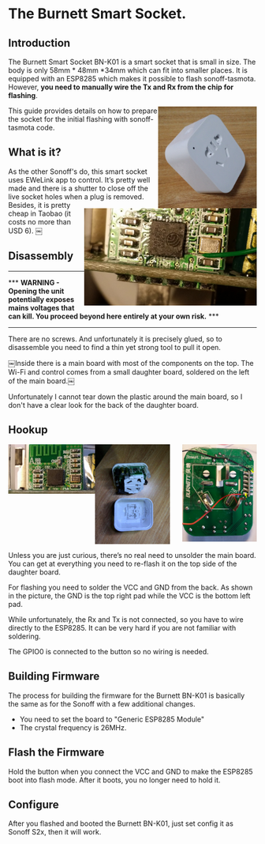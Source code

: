 # The Burnett Smart Socket.
## Introduction

The Burnett Smart Socket BN-K01 is a smart socket that is small in size. The body is only 58mm * 48mm *34mm which can fit into smaller places. It is equipped with an ESP8285  which makes it possible to flash sonoff-tasmota. However, **you need to manually wire the Tx and Rx from the chip for flashing**.  

<img src="https://raw.githubusercontent.com/sztsian/media/master/burnett-smartsocket/burnett-bn-k01-socket.jpg" width="200" align="right" />   
<img src="https://raw.githubusercontent.com/sztsian/media/master/burnett-smartsocket/burnett-bn-k01-esp8285.jpg" width="350" align="right" />  

This guide provides details on how to prepare the socket for the initial flashing with sonoff-tasmota code.

## What is it?
As the other Sonoff's do, this smart socket uses EWeLink app  to control. It’s pretty well made and there is a shutter to close off the live socket holes when a plug is removed. Besides, it is pretty cheap in Taobao (it costs no more than USD 6).
￼
## Disassembly

***
*** **WARNING - Opening the unit potentially exposes mains voltages that can kill.  You proceed beyond here entirely at your own risk.** ***
***

There are no screws. And unfortunately it is precisely glued, so to disassemble you need to find a thin yet strong tool to pull it open.  

￼Inside there is a main board with most of the components on the top.  The Wi-Fi and control comes from a small daughter board, soldered on the left of the main board.￼

Unfortunately I cannot tear down the plastic around the main board, so I don't have a clear look for the back of the daughter board.  

## Hookup
<img src="https://raw.githubusercontent.com/sztsian/media/master/burnett-smartsocket/burnett-bn-k01-rx-tx.jpg" width="35%" align="left" />
<img src="https://raw.githubusercontent.com/sztsian/media/master/burnett-smartsocket/burnett-bn-k01-teardown.jpg" width="30%" align="center" /> 
<img src="https://raw.githubusercontent.com/sztsian/media/master/burnett-smartsocket/burnett-bn-k01-vcc-gnd.jpg"  width="30%" align="right">

Unless you are just curious, there’s no real need to unsolder the main board.  You can get at everything you need to re-flash it on the top side of the daughter board.

For flashing you need to solder the VCC and GND from the back. As shown in the picture, the GND is the top right pad while the VCC is the bottom left pad.

While unfortunately, the Rx and Tx is not connected, so you have to wire directly to the ESP8285. It can be very hard if you are not familiar with soldering.

The GPIO0 is connected to the button so no wiring is needed.

## Building Firmware

The process for building the firmware for the Burnett BN-K01 is basically the same as for the Sonoff with a few additional changes.

* You need to set the board to "Generic ESP8285 Module"
* The crystal frequency is 26MHz.

## Flash the Firmware

Hold the button when you connect the VCC and GND to make the ESP8285 boot into flash mode. After it boots, you no longer need to hold it.

## Configure

After you flashed and booted the Burnett BN-K01, just set config it as Sonoff S2x, then it will work.
